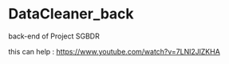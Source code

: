 # DataCleaner_back
back-end of Project SGBDR

this can help : https://www.youtube.com/watch?v=7LNl2JlZKHA